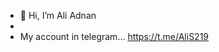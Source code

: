 - 👋 Hi, I’m Ali Adnan
-
- My account in telegram...
        https://t.me/AliS219
<!---
AliAdnanc7/AliAdnanc7 is a ✨ special ✨ repository because its `README.md` (this file) appears on your GitHub profile.
You can click the Preview link to take a look at your changes.
--->
